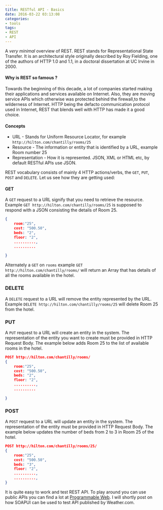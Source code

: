 ```yaml
---
title: RESTful API - Basics
date: 2016-03-22 03:13:08
categories:
- tools
tags:
- REST
- API
---
```

A _very minimal_ overview of REST. REST stands for Representational State Transfer. It is an architectural style originally described by Roy Fielding, one of the authors of HTTP 1.0 and 1.1, in a doctoral dissertation at UC Irvine in 2000. 

#### Why is REST so famous ? 
Towards the beginning of this decade, a lot of companies started making their applications and services available on Internet. Also, they are moving service APIs which otherwise was protected behind the firewall,to the wilderness of Internet. HTTP being the defacto communication protocol used in Internet, REST that blends well with HTTP has made it a good choice. 

#### Concepts
- URL - Stands for Uniform Resource Locator, for example `http://hilton.com/chantilly/rooms/25`
- Resource - The information or entity that is identified by a URL, example Room number 25 
- Representation - How it is represented. JSON, XML or HTML etc, by default RESTful APIs use JSON. 

REST vocabulary consists of mainly 4 HTTP actions/verbs, the `GET`, `PUT`, `POST` and `DELETE`. Let us see how they are getting used:
 
#### GET
 A `GET` request to a URL signify that you need to retrieve the resource. Example `GET http://hilton.com/chantilly/rooms/25` is supposed to respond with a JSON consisting the details of Room 25. 
```json
{
    room:"25",
    cost: "500.50",
    beds: "2",
    floor: "2",
    ..........,
    ..........
    
}
```
Alternately a `GET` on `rooms` example `GET http://hilton.com/chantilly/rooms/` will return an Array that has details of all the rooms available in the hotel. 

### DELETE
 A `DELETE` request to a URL will remove the entity represented by the URL. Example `DELETE http://hilton.com/chantilly/rooms/25` will delete Room 25 from the hotel.
 
### PUT
 A `PUT` request to a URL will create an entity in the system. The representation of the entity you want to create must be provided in HTTP Request Body. The example below adds Room 25 to the list of available rooms in the hotel. 
 ```json
 POST http://hilton.com/chantilly/rooms/
 {
     room:"25",
     cost: "500.50",
     beds: "2",
     floor: "2",
     ..........,
     ..........
     
 }
 ```
 
### POST
 A `POST` request to a URL will update an entity in the system. The representation of the entity must be provided in HTTP Request Body. The example below updates the number of beds from 2 to 3 in  Room 25 of the hotel.  
 ```json
 POST http://hilton.com/chantilly/rooms/25/
 {
     room:"25",
     cost: "500.50",
     beds: "3",
     floor: "2",
     ..........,
     .........., 
 }
 ```
 
It is quite easy to work and test REST API. To play around you can use public APIs you can find a lot at [Programmable Web](http://www.programmableweb.com/apis). I will shortly post on how SOAPUI can be used to test API published by Weather.com. 